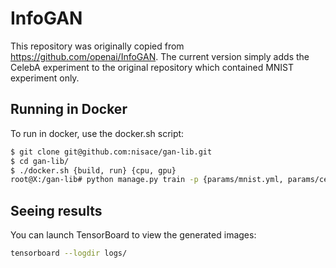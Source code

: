 # InfoGAN

This repository was originally copied from https://github.com/openai/InfoGAN. The current version simply adds the CelebA experiment to the original repository which contained MNIST experiment only.

## Running in Docker

To run in docker, use the docker.sh script:

```bash
$ git clone git@github.com:nisace/gan-lib.git
$ cd gan-lib/
$ ./docker.sh {build, run} {cpu, gpu}
root@X:/gan-lib# python manage.py train -p {params/mnist.yml, params/celebA.yml}
```

## Seeing results

You can launch TensorBoard to view the generated images:

```bash
tensorboard --logdir logs/
```
